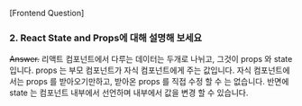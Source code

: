 [Frontend Question]

### 2. React State and Props에 대해 설명해 보세요

~~Answer.~~
리액트 컴포넌트에서 다루는 데이터는 두개로 나뉘고, 그것이 props 와 state 입니다. props 는 부모 컴포넌트가 자식 컴포넌트에게 주는 값입니다. 자식 컴포넌트에서는 props 를 받아오기만하고, 받아온 props 를 직접 수정 할 수 는 없습니다. 반면에 state 는 컴포넌트 내부에서 선언하며 내부에서 값을 변경 할 수 있습니다.
